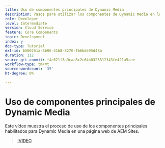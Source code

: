 ```yaml
---
title: Uso de componentes principales de Dynamic Media
description: Pasos para utilizar los componentes de Dynamic Media en la página Sitios
role: Developer
level: Intermediate
version: Cloud Service
feature: Core Components
topic: Development
index: y
doc-type: Tutorial
exl-id: b500261a-5b96-41b8-8270-fb6bde95d48a
duration: 112
source-git-commit: f4c621f3a9caa8c2c64b8323312343fe421a5aee
workflow-type: tm+mt
source-wordcount: '35'
ht-degree: 0%

---
```


# Uso de componentes principales de Dynamic Media

Este vídeo muestra el proceso de uso de los componentes principales habilitados para Dynamic Media en una página web de AEM Sites.

>[!VIDEO](https://video.tv.adobe.com/v/335461?quality=12&learn=on)
